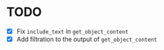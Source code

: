 # TODO

- [x] Fix `include_text` in `get_object_content`
- [x] Add filtration to the output of `get_object_content`
